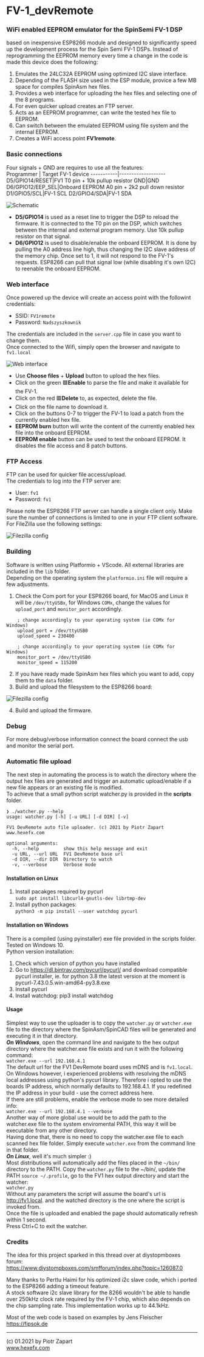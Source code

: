 # FV-1_devRemote
### WiFi enabled EEPROM emulator for the SpinSemi FV-1 DSP  
based on inexpensive ESP8266 module and designed to significantly speed up the development process for the Spin Semi FV-1 DSPs. 
Instead of reprogramming the EEPROM memory every time a change in the code is made this device does the following:  
1. Emulates the 24LC32A EEPROM using optimized I2C slave interface.
2. Depending of the FLASH size used in the ESP module, provice a few MB space for compiles SpinAsm hex files. 
3. Provides a web interface for uploading the hex files and selecting one of the 8 programs.
4. For even quicker upload creates an FTP server.
5. Acts as an EEPROM programmer, can write the tested hex file to EEPROM.
6. Can switch between the emulated EEPROM using file system and the internal EEPROM.
7. Creates a WiFi access point **FV1remote**.  

### Basic connections
Four signals + GND are requires to use all the features:  
Programmer | Target FV-1 device
-----------|-------------------
D5/GPIO14/RESET|FV1 T0 pin + 10k pullup resistor
GND|GND
D6/GPIO12/EEP_SEL|Onboard EEPROM A0 pin + 2k2 pull down resistor
D1/GPIO5/SCL|FV-1 SCL
D2/GPIO4/SDA|FV-1 SDA  

![Schematic](pics/FV1-DevRemote_schm.png)

* **D5/GPIO14** is used as a reset line to trigger the DSP to reload the firmware. It is connected to the T0 pin on the DSP, which switches between the internal and external program memory. Use 10k pullup resistor on that signal.
*  **D6/GPIO12**  is used to disable/enable the onboard EEPROM. It is done by pulling the A0 address line high, thus changing the I2C slave address of the memory chip. Once set to 1, it will not respond to the FV-1's requests. ESP8266 can pull that signal low (while disabling it's own I2C) to reenable the onboard EEPROM.  
### Web interface
Once powered up the device will create an access point with the followint credentials:  
* SSID: `FV1remote`  
* Password: `Nadszyszkownik`  
  
The credentials are included in the `server.cpp` file in case you want to change them.  
Once connected to the Wifi, simply open the browser and navigate to  
`fv1.local`  

![Web interface](pics/fv1remote7.png)  
* Use **Choose files** + **Upload** button to upload the hex files.  
* Click on the green :green_square:**Enable** to parse the file and make it available for the FV-1.
* Click on the red :red_square:**Delete** to, as expected, delete the file.
* Click on the file name to download it.
* Click on the buttons 0-7 to trigger the FV-1 to load a patch from the currently enabled hex file.
* **EEPROM burn** button will write the content of the currently enabled hex file into the onboard EEPROM.  
* **EEPROM enable** button can be used to test the onboard EEPROM. It disables the file access and 8 patch buttons.  
### FTP Access
FTP can be used for quicker file access/upload.  
The credentials to log into the FTP server are:  
* User: `fv1`
* Password: `fv1`  

Please note the ESP8266 FTP server can handle a single client only. Make sure the number of connections is limited to one in your FTP client software. For FileZilla use the following settings:  

![Filezilla config](pics/FV1-DevRemote_ftp.png)

### Building
Software is written using Platformio + VScode. All external libraries are included in the `lib` folder.  
Depending on the operating system the `platformio.ini` file will require a few adjustments.  
1. Check the Com port for your ESP8266 board, for MacOS and Linux it will be `/dev/ttyUSBx`, for Windows `COMx`, change the values for `upload_port` and `monitor_port` accordingly.  
```   
    ; change accordingly to your operating system (ie COMx for Windows)
    upload_port = /dev/ttyUSB0
    upload_speed = 230400

    ; change accordingly to your operating system (ie COMx for Windows)
    monitor_port = /dev/ttyUSB0
    monitor_speed = 115200
```
2. If you have ready made SpinAsm hex files which you want to add, copy them to the `data` folder.
3. Build and upload the filesystem to the ESP8266 board:  
   
![Filezilla config](pics/FV1-DevRemote_fs.png)  

4. Build and upload the firmware.  

### Debug
For more debug/verbose information connect the board connect the usb and monitor the serial port.  

### Automatic file upload  
The next step in automating the process is to watch the directory where the output hex files are generated and trigger an automatic upload/enable if a new file appears or an existing file is modified.  
To achieve that a small python script watcher.py is provided in the **scripts** folder.  
```
❯ ./watcher.py --help
usage: watcher.py [-h] [-u URL] [-d DIR] [-v]

FV1 DevRemote auto file uploader. (c) 2021 by Piotr Zapart www.hexefx.com

optional arguments:
  -h, --help         show this help message and exit
  -u URL, --url URL  FV1 DevRemote base url
  -d DIR, --dir DIR  Directory to watch
  -v, --verbose      Verbose mode
```
#### Installation on Linux
1. Install pacakges required by pycurl  
    ```sudo apt install libcurl4-gnutls-dev librtmp-dev```
2. Install python packages:  
    ```python3 -m pip install --user watchdog pycurl```  
#### Installation on Windows  
There is a compiled (using pyinstaller) exe file provided in the scripts folder. Tested on Windows 10.  
Python version installation:  
1. Check which version of python you have installed
2. Go to https://dl.bintray.com/pycurl/pycurl/
    and download compatible pycurl installer, ie.
    for python 3.8 the latest version at the moment is
    pycurl-7.43.0.5.win-amd64-py3.8.exe
3. Install pycurl
4. Install watchdog:
    pip3 install watchdog  
#### Usage  
Simplest way to use the uploader is to copy the `watcher.py` or `watcher.exe` file to the directory where the SpinAsm/SpinCAD files will be generated and executing it in that directory.  
***On Windows***, open the command line and navigate to the hex output directory where the watcher.exe file exists and run it with the following command:  
`watcher.exe --url 192.168.4.1`  
The default url for the FV1 DevRemote board uses mDNS and is `fv1.local`. On Windows however, i experienced problems with resolving the mDNS local addresses using python's pycurl library. Therefore i opted to use the boards IP address, which normally defaults to 192.168.4.1. If you redefined the IP address in your build - use the correct address here.  
If there are still problems, enable the verbose mode to see more detailed info:  
`watcher.exe --url 192.168.4.1 --verbose`  
Another way of more global use would be to add the path to the watcher.exe file to the system enviromental PATH, this way it will be executable from any other directory.  
Having done that, there is no need to copy the watcher.exe file to each scanned hex file folder. Simply execute `watcher.exe` from the command line in that folder.  
***On Linux***, well it's much simpler :)  
Most distributions will automatically add the files placed in the `~/bin/` directory to the PATH. Copy the `watcher.py` file to the ~/bin/, update the PATH `source ~/.profile`, go to the FV1 hex output directory and start the watcher:  
`watcher.py`  
Without any parameters the script will assume the board's url is http://fv1.local. and the watched directory is the one where the script is invoked from.  
Once the file is uploaded and enabled the page should automatically refresh within 1 second.  
Press Ctrl+C to exit the watcher.

### Credits  
The idea for this project sparked in this thread over at diystopmboxes forum:  
https://www.diystompboxes.com/smfforum/index.php?topic=126087.0  

Many thanks to Perttu Haimi for his optimized i2c slave code, which i ported to the ESP8266 adding a timeout feature.  
A stock software i2c slave library for the 8266 wouldn't be able to handle over 250kHz clock rate required by the FV-1 chip, which also depends on the chip sampling rate. This implementation works up to 44.1kHz.  

Most of the web code is based on examples by Jens Fleischer https://fipsok.de  

---
(c) 01.2021 by Piotr Zapart  
www.hexefx.com  
   

